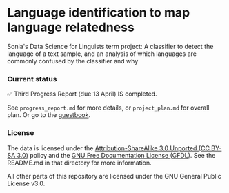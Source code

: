 Language identification to map language relatedness
====================================================

Sonia's Data Science for Linguists term project: A classifier to detect the
language of a text sample, and an analysis of which languages are commonly
confused by the classifier and why

### Current status

:white_check_mark: Third Progress Report (due 13 April) IS completed.

See `progress_report.md` for more details, or `project_plan.md` for overall
plan. Or go to the [guestbook](https://github.com/Data-Science-for-Linguists-2021/Class-Lounge/blob/main/guestbooks/guestbook_sonia.md).  

### License

The data is licensed under the [Attribution-ShareAlike 3.0 Unported (CC BY-SA 3.0)](https://creativecommons.org/licenses/by-sa/3.0/) policy and the [GNU Free Documentation License (GFDL)](https://en.wikipedia.org/wiki/Wikipedia:Copyrights). See the README.md in that directory for more information.

All other parts of this repository are licensed under the GNU General Public License v3.0.
